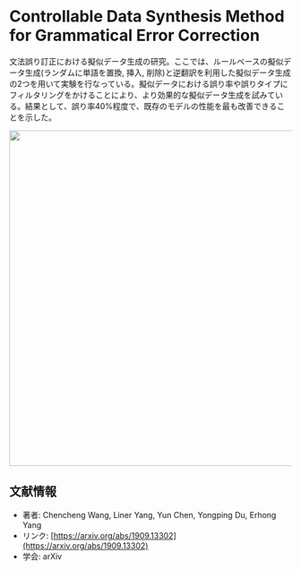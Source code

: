 # Controllable Data Synthesis Method for Grammatical Error Correction

文法誤り訂正における擬似データ生成の研究。ここでは、ルールベースの擬似データ生成(ランダムに単語を置換, 挿入, 削除)と逆翻訳を利用した擬似データ生成の2つを用いて実験を行なっている。擬似データにおける誤り率や誤りタイプにフィルタリングをかけることにより、より効果的な擬似データ生成を試みている。結果として、誤り率40%程度で、既存のモデルの性能を最も改善できることを示した。

<p align="center">
<img src=https://user-images.githubusercontent.com/53220859/66453874-d4f4f100-eaa0-11e9-8113-3454ce0921c0.png width=600pt>
</p>


## 文献情報

- 著者: Chencheng Wang, Liner Yang, Yun Chen, Yongping Du, Erhong Yang
- リンク: [https://arxiv.org/abs/1909.13302](https://arxiv.org/abs/1909.13302)
- 学会: arXiv

